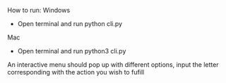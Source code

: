 How to run:
Windows
- Open terminal and run python cli.py

Mac
- Open terminal and run python3 cli.py

An interactive menu should pop up with different options, input the letter corresponding with the action you wish to fufill
